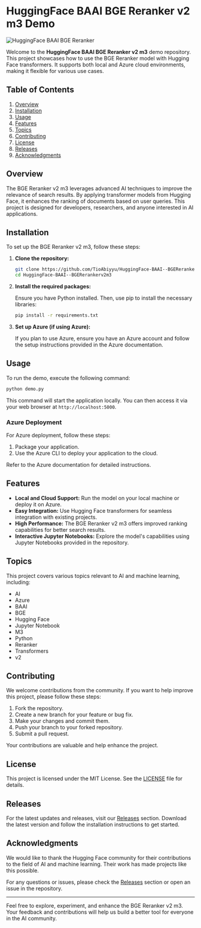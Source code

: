 # HuggingFace BAAI BGE Reranker v2 m3 Demo

![HuggingFace BAAI BGE Reranker](https://img.shields.io/badge/HuggingFace-BAAI-BGE%20Reranker%20v2%20m3-blue?style=for-the-badge)

Welcome to the **HuggingFace BAAI BGE Reranker v2 m3** demo repository. This project showcases how to use the BGE Reranker model with Hugging Face transformers. It supports both local and Azure cloud environments, making it flexible for various use cases.

## Table of Contents

1. [Overview](#overview)
2. [Installation](#installation)
3. [Usage](#usage)
4. [Features](#features)
5. [Topics](#topics)
6. [Contributing](#contributing)
7. [License](#license)
8. [Releases](#releases)
9. [Acknowledgments](#acknowledgments)

## Overview

The BGE Reranker v2 m3 leverages advanced AI techniques to improve the relevance of search results. By applying transformer models from Hugging Face, it enhances the ranking of documents based on user queries. This project is designed for developers, researchers, and anyone interested in AI applications.

## Installation

To set up the BGE Reranker v2 m3, follow these steps:

1. **Clone the repository:**

   ```bash
   git clone https://github.com/TioAbiyyu/HuggingFace-BAAI--BGERerankerv2m3.git
   cd HuggingFace-BAAI--BGERerankerv2m3
   ```

2. **Install the required packages:**

   Ensure you have Python installed. Then, use pip to install the necessary libraries:

   ```bash
   pip install -r requirements.txt
   ```

3. **Set up Azure (if using Azure):**

   If you plan to use Azure, ensure you have an Azure account and follow the setup instructions provided in the Azure documentation.

## Usage

To run the demo, execute the following command:

```bash
python demo.py
```

This command will start the application locally. You can then access it via your web browser at `http://localhost:5000`.

### Azure Deployment

For Azure deployment, follow these steps:

1. Package your application.
2. Use the Azure CLI to deploy your application to the cloud.

Refer to the Azure documentation for detailed instructions.

## Features

- **Local and Cloud Support:** Run the model on your local machine or deploy it on Azure.
- **Easy Integration:** Use Hugging Face transformers for seamless integration with existing projects.
- **High Performance:** The BGE Reranker v2 m3 offers improved ranking capabilities for better search results.
- **Interactive Jupyter Notebooks:** Explore the model's capabilities using Jupyter Notebooks provided in the repository.

## Topics

This project covers various topics relevant to AI and machine learning, including:

- AI
- Azure
- BAAI
- BGE
- Hugging Face
- Jupyter Notebook
- M3
- Python
- Reranker
- Transformers
- v2

## Contributing

We welcome contributions from the community. If you want to help improve this project, please follow these steps:

1. Fork the repository.
2. Create a new branch for your feature or bug fix.
3. Make your changes and commit them.
4. Push your branch to your forked repository.
5. Submit a pull request.

Your contributions are valuable and help enhance the project.

## License

This project is licensed under the MIT License. See the [LICENSE](LICENSE) file for details.

## Releases

For the latest updates and releases, visit our [Releases](https://github.com/TioAbiyyu/HuggingFace-BAAI--BGERerankerv2m3/releases) section. Download the latest version and follow the installation instructions to get started.

## Acknowledgments

We would like to thank the Hugging Face community for their contributions to the field of AI and machine learning. Their work has made projects like this possible.

For any questions or issues, please check the [Releases](https://github.com/TioAbiyyu/HuggingFace-BAAI--BGERerankerv2m3/releases) section or open an issue in the repository.

---

Feel free to explore, experiment, and enhance the BGE Reranker v2 m3. Your feedback and contributions will help us build a better tool for everyone in the AI community.